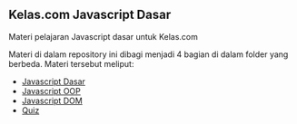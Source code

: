 ## Kelas.com Javascript Dasar

Materi pelajaran Javascript dasar untuk Kelas.com

Materi di dalam repository ini dibagi menjadi 4 bagian di dalam folder yang berbeda. Materi tersebut meliput:

- [Javascript Dasar](https://https://github.com/dandheedge/materi-kelas/tree/master/javascript-dasar)
- [Javascript OOP](https://github.com/dandheedge/materi-kelas/tree/master/javascript-oop)
- [Javascript DOM](https://github.com/dandheedge/materi-kelas/tree/master/javascript-dom)
- [Quiz](https://github.com/dandheedge/materi-kelas/tree/master/quiz)

